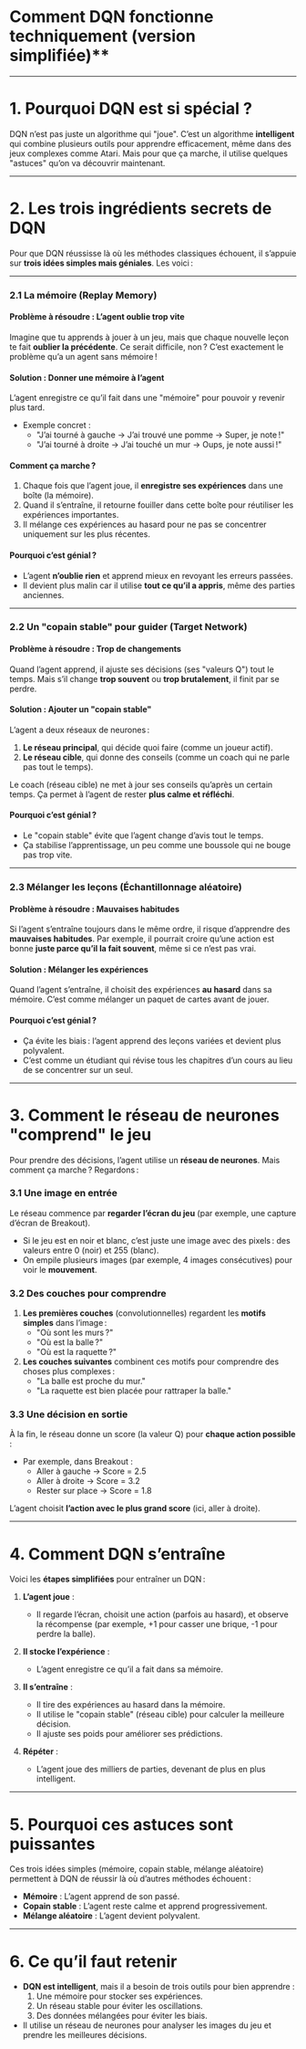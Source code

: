 #  Comment DQN fonctionne techniquement (version simplifiée)**

---

# **1. Pourquoi DQN est si spécial ?**

DQN n’est pas juste un algorithme qui "joue". C’est un algorithme **intelligent** qui combine plusieurs outils pour apprendre efficacement, même dans des jeux complexes comme Atari. Mais pour que ça marche, il utilise quelques "astuces" qu’on va découvrir maintenant.

---

# **2. Les trois ingrédients secrets de DQN**

Pour que DQN réussisse là où les méthodes classiques échouent, il s’appuie sur **trois idées simples mais géniales**. Les voici :

---

### **2.1 La mémoire (Replay Memory)**

#### **Problème à résoudre : L’agent oublie trop vite**
Imagine que tu apprends à jouer à un jeu, mais que chaque nouvelle leçon te fait **oublier la précédente**. Ce serait difficile, non ? C’est exactement le problème qu’a un agent sans mémoire !

#### **Solution : Donner une mémoire à l’agent**
L’agent enregistre ce qu’il fait dans une "mémoire" pour pouvoir y revenir plus tard.

- Exemple concret :  
  - "J’ai tourné à gauche → J’ai trouvé une pomme → Super, je note !"  
  - "J’ai tourné à droite → J’ai touché un mur → Oups, je note aussi !"

#### **Comment ça marche ?**
1. Chaque fois que l’agent joue, il **enregistre ses expériences** dans une boîte (la mémoire).
2. Quand il s’entraîne, il retourne fouiller dans cette boîte pour réutiliser les expériences importantes.
3. Il mélange ces expériences au hasard pour ne pas se concentrer uniquement sur les plus récentes.

#### **Pourquoi c’est génial ?**
- L’agent **n’oublie rien** et apprend mieux en revoyant les erreurs passées.
- Il devient plus malin car il utilise **tout ce qu’il a appris**, même des parties anciennes.

---

### **2.2 Un "copain stable" pour guider (Target Network)**

#### **Problème à résoudre : Trop de changements**
Quand l’agent apprend, il ajuste ses décisions (ses "valeurs Q") tout le temps. Mais s’il change **trop souvent** ou **trop brutalement**, il finit par se perdre.

#### **Solution : Ajouter un "copain stable"**
L’agent a deux réseaux de neurones :
1. **Le réseau principal**, qui décide quoi faire (comme un joueur actif).  
2. **Le réseau cible**, qui donne des conseils (comme un coach qui ne parle pas tout le temps).  

Le coach (réseau cible) ne met à jour ses conseils qu’après un certain temps. Ça permet à l’agent de rester **plus calme et réfléchi**.

#### **Pourquoi c’est génial ?**
- Le "copain stable" évite que l’agent change d’avis tout le temps.
- Ça stabilise l’apprentissage, un peu comme une boussole qui ne bouge pas trop vite.

---

### **2.3 Mélanger les leçons (Échantillonnage aléatoire)**

#### **Problème à résoudre : Mauvaises habitudes**
Si l’agent s’entraîne toujours dans le même ordre, il risque d’apprendre des **mauvaises habitudes**. Par exemple, il pourrait croire qu’une action est bonne **juste parce qu’il la fait souvent**, même si ce n’est pas vrai.

#### **Solution : Mélanger les expériences**
Quand l’agent s’entraîne, il choisit des expériences **au hasard** dans sa mémoire. C’est comme mélanger un paquet de cartes avant de jouer.

#### **Pourquoi c’est génial ?**
- Ça évite les biais : l’agent apprend des leçons variées et devient plus polyvalent.
- C’est comme un étudiant qui révise tous les chapitres d’un cours au lieu de se concentrer sur un seul.

---

# **3. Comment le réseau de neurones "comprend" le jeu**

Pour prendre des décisions, l’agent utilise un **réseau de neurones**. Mais comment ça marche ? Regardons :

### **3.1 Une image en entrée**
Le réseau commence par **regarder l’écran du jeu** (par exemple, une capture d’écran de Breakout).  
- Si le jeu est en noir et blanc, c’est juste une image avec des pixels : des valeurs entre 0 (noir) et 255 (blanc).
- On empile plusieurs images (par exemple, 4 images consécutives) pour voir le **mouvement**.

### **3.2 Des couches pour comprendre**
1. **Les premières couches** (convolutionnelles) regardent les **motifs simples** dans l’image :  
   - "Où sont les murs ?"
   - "Où est la balle ?"
   - "Où est la raquette ?"
2. **Les couches suivantes** combinent ces motifs pour comprendre des choses plus complexes :  
   - "La balle est proche du mur."
   - "La raquette est bien placée pour rattraper la balle."

### **3.3 Une décision en sortie**
À la fin, le réseau donne un score (la valeur Q) pour **chaque action possible** :
- Par exemple, dans Breakout :  
  - Aller à gauche → Score = 2.5  
  - Aller à droite → Score = 3.2  
  - Rester sur place → Score = 1.8  

L’agent choisit **l’action avec le plus grand score** (ici, aller à droite).

---

# **4. Comment DQN s’entraîne**

Voici les **étapes simplifiées** pour entraîner un DQN :

1. **L’agent joue** :  
   - Il regarde l’écran, choisit une action (parfois au hasard), et observe la récompense (par exemple, +1 pour casser une brique, -1 pour perdre la balle).  

2. **Il stocke l’expérience** :  
   - L’agent enregistre ce qu’il a fait dans sa mémoire.  

3. **Il s’entraîne** :  
   - Il tire des expériences au hasard dans la mémoire.  
   - Il utilise le "copain stable" (réseau cible) pour calculer la meilleure décision.  
   - Il ajuste ses poids pour améliorer ses prédictions.  

4. **Répéter** :  
   - L’agent joue des milliers de parties, devenant de plus en plus intelligent.

---

# **5. Pourquoi ces astuces sont puissantes**

Ces trois idées simples (mémoire, copain stable, mélange aléatoire) permettent à DQN de réussir là où d’autres méthodes échouent :
- **Mémoire** : L’agent apprend de son passé.
- **Copain stable** : L’agent reste calme et apprend progressivement.
- **Mélange aléatoire** : L’agent devient polyvalent.

---

# **6. Ce qu’il faut retenir**

- **DQN est intelligent**, mais il a besoin de trois outils pour bien apprendre :
  1. Une mémoire pour stocker ses expériences.
  2. Un réseau stable pour éviter les oscillations.
  3. Des données mélangées pour éviter les biais.
- Il utilise un réseau de neurones pour analyser les images du jeu et prendre les meilleures décisions.


